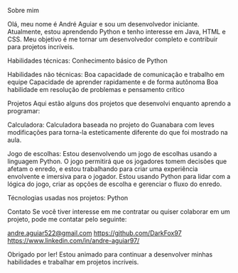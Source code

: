 Sobre mim

Olá, meu nome é André Aguiar e sou um desenvolvedor iniciante. Atualmente, estou aprendendo Python e tenho interesse em Java, HTML e CSS. Meu objetivo é me tornar um desenvolvedor completo e contribuir para projetos incríveis.

Habilidades técnicas:
Conhecimento básico de Python

Habilidades não técnicas:
Boa capacidade de comunicação e trabalho em equipe
Capacidade de aprender rapidamente e de forma autônoma
Boa habilidade em resolução de problemas e pensamento crítico

Projetos
Aqui estão alguns dos projetos que desenvolvi enquanto aprendo a programar:

Calculadora:
Calculadora baseada no projeto do Guanabara com leves modificações para torna-la esteticamente diferente do que foi mostrado na aula.

Jogo de escolhas:
Estou desenvolvendo um jogo de escolhas usando a linguagem Python. O jogo permitirá que os jogadores tomem decisões que afetam o enredo, e estou trabalhando para criar uma experiência envolvente e imersiva para o jogador. Estou usando Python para lidar com a lógica do jogo, criar as opções de escolha e gerenciar o fluxo do enredo.

Técnologias usadas nos projetos:
Python

Contato
Se você tiver interesse em me contratar ou quiser colaborar em um projeto, pode me contatar pelo seguinte:

andre.aguiar522@gmail.com
https://github.com/DarkFox97
https://www.linkedin.com/in/andre-aguiar97/

Obrigado por ler! Estou animado para continuar a desenvolver minhas habilidades e trabalhar em projetos incríveis.
